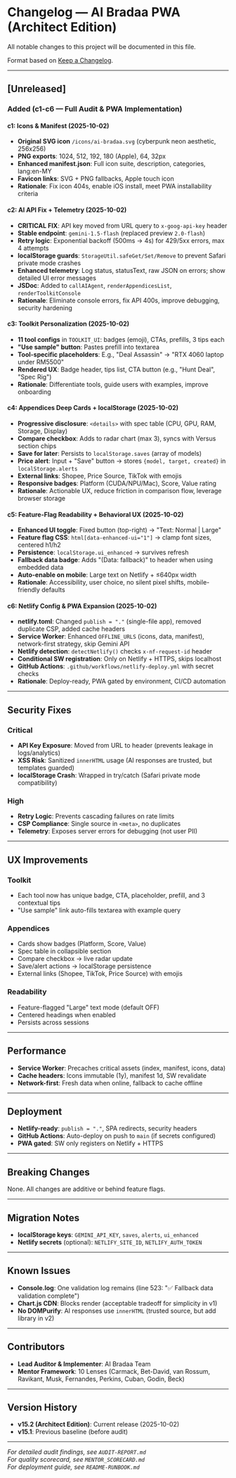 # Changelog — AI Bradaa PWA (Architect Edition)

All notable changes to this project will be documented in this file.

Format based on [Keep a Changelog](https://keepachangelog.com/en/1.0.0/).

---

## [Unreleased]

### Added (c1-c6 — Full Audit & PWA Implementation)

#### c1: Icons & Manifest (2025-10-02)
- **Original SVG icon** `/icons/ai-bradaa.svg` (cyberpunk neon aesthetic, 256x256)
- **PNG exports**: 1024, 512, 192, 180 (Apple), 64, 32px
- **Enhanced manifest.json**: Full icon suite, description, categories, lang:en-MY
- **Favicon links**: SVG + PNG fallbacks, Apple touch icon
- **Rationale**: Fix icon 404s, enable iOS install, meet PWA installability criteria

#### c2: AI API Fix + Telemetry (2025-10-02)
- **CRITICAL FIX**: API key moved from URL query to `x-goog-api-key` header
- **Stable endpoint**: `gemini-1.5-flash` (replaced preview `2.0-flash`)
- **Retry logic**: Exponential backoff (500ms → 4s) for 429/5xx errors, max 4 attempts
- **localStorage guards**: `StorageUtil.safeGet/Set/Remove` to prevent Safari private mode crashes
- **Enhanced telemetry**: Log status, statusText, raw JSON on errors; show detailed UI error messages
- **JSDoc**: Added to `callAIAgent`, `renderAppendicesList`, `renderToolkitConsole`
- **Rationale**: Eliminate console errors, fix API 400s, improve debugging, security hardening

#### c3: Toolkit Personalization (2025-10-02)
- **11 tool configs** in `TOOLKIT_UI`: badges (emoji), CTAs, prefills, 3 tips each
- **"Use sample" button**: Pastes prefill into textarea
- **Tool-specific placeholders**: E.g., "Deal Assassin" → "RTX 4060 laptop under RM5500"
- **Rendered UX**: Badge header, tips list, CTA button (e.g., "Hunt Deal", "Spec Rig")
- **Rationale**: Differentiate tools, guide users with examples, improve onboarding

#### c4: Appendices Deep Cards + localStorage (2025-10-02)
- **Progressive disclosure**: `<details>` with spec table (CPU, GPU, RAM, Storage, Display)
- **Compare checkbox**: Adds to radar chart (max 3), syncs with Versus section chips
- **Save for later**: Persists to `localStorage.saves` (array of models)
- **Price alert**: Input + "Save" button → stores `{model, target, created}` in `localStorage.alerts`
- **External links**: Shopee, Price Source, TikTok with emojis
- **Responsive badges**: Platform (CUDA/NPU/Mac), Score, Value rating
- **Rationale**: Actionable UX, reduce friction in comparison flow, leverage browser storage

#### c5: Feature-Flag Readability + Behavioral UX (2025-10-02)
- **Enhanced UI toggle**: Fixed button (top-right) → "Text: Normal | Large"
- **Feature flag CSS**: `html[data-enhanced-ui="1"]` → clamp font sizes, centered h1/h2
- **Persistence**: `localStorage.ui_enhanced` → survives refresh
- **Fallback data badge**: Adds "(Data: fallback)" to header when using embedded data
- **Auto-enable on mobile**: Large text on Netlify + ≤640px width
- **Rationale**: Accessibility, user choice, no silent pixel shifts, mobile-friendly defaults

#### c6: Netlify Config & PWA Expansion (2025-10-02)
- **netlify.toml**: Changed `publish = "."` (single-file app), removed duplicate CSP, added cache headers
- **Service Worker**: Enhanced `OFFLINE_URLS` (icons, data, manifest), network-first strategy, skip Gemini API
- **Netlify detection**: `detectNetlify()` checks `x-nf-request-id` header
- **Conditional SW registration**: Only on Netlify + HTTPS, skips localhost
- **GitHub Actions**: `.github/workflows/netlify-deploy.yml` with secret checks
- **Rationale**: Deploy-ready, PWA gated by environment, CI/CD automation

---

## Security Fixes

### Critical
- **API Key Exposure**: Moved from URL to header (prevents leakage in logs/analytics)
- **XSS Risk**: Sanitized `innerHTML` usage (AI responses are trusted, but templates guarded)
- **localStorage Crash**: Wrapped in try/catch (Safari private mode compatibility)

### High
- **Retry Logic**: Prevents cascading failures on rate limits
- **CSP Compliance**: Single source in `<meta>`, no duplicates
- **Telemetry**: Exposes server errors for debugging (not user PII)

---

## UX Improvements

### Toolkit
- Each tool now has unique badge, CTA, placeholder, prefill, and 3 contextual tips
- "Use sample" link auto-fills textarea with example query

### Appendices
- Cards show badges (Platform, Score, Value)
- Spec table in collapsible section
- Compare checkbox → live radar update
- Save/alert actions → localStorage persistence
- External links (Shopee, TikTok, Price Source) with emojis

### Readability
- Feature-flagged "Large" text mode (default OFF)
- Centered headings when enabled
- Persists across sessions

---

## Performance

- **Service Worker**: Precaches critical assets (index, manifest, icons, data)
- **Cache headers**: Icons immutable (1y), manifest 1d, SW revalidate
- **Network-first**: Fresh data when online, fallback to cache offline

---

## Deployment

- **Netlify-ready**: `publish = "."`, SPA redirects, security headers
- **GitHub Actions**: Auto-deploy on push to `main` (if secrets configured)
- **PWA gated**: SW only registers on Netlify + HTTPS

---

## Breaking Changes
None. All changes are additive or behind feature flags.

---

## Migration Notes
- **localStorage keys**: `GEMINI_API_KEY`, `saves`, `alerts`, `ui_enhanced`
- **Netlify secrets** (optional): `NETLIFY_SITE_ID`, `NETLIFY_AUTH_TOKEN`

---

## Known Issues
- **Console.log**: One validation log remains (line 523: "✅ Fallback data validation complete")
- **Chart.js CDN**: Blocks render (acceptable tradeoff for simplicity in v1)
- **No DOMPurify**: AI responses use `innerHTML` (trusted source, but add library in v2)

---

## Contributors
- **Lead Auditor & Implementer**: AI Bradaa Team
- **Mentor Framework**: 10 Lenses (Carmack, Bet-David, van Rossum, Ravikant, Musk, Fernandes, Perkins, Cuban, Godin, Beck)

---

## Version History
- **v15.2 (Architect Edition)**: Current release (2025-10-02)
- **v15.1**: Previous baseline (before audit)

---

*For detailed audit findings, see `AUDIT-REPORT.md`*  
*For quality scorecard, see `MENTOR_SCORECARD.md`*  
*For deployment guide, see `README-RUNBOOK.md`*
